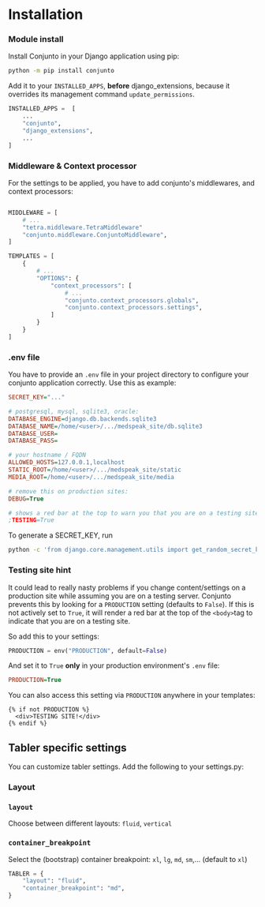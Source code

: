 # Installation

### Module install

Install Conjunto in your Django application using pip:

```bash
python -m pip install conjunto
```

Add it to your `INSTALLED_APPS`, **before** django_extensions, because it overrides its management command
`update_permissions`.

```python
INSTALLED_APPS =  [
    ...
    "conjunto",
    "django_extensions",
    ...
]
```


### Middleware & Context processor

For the settings to be applied, you have to add conjunto's middlewares, and context processors:

```python

MIDDLEWARE = [
    # ...
    "tetra.middleware.TetraMiddleware"
    "conjunto.middleware.ConjuntoMiddleware",
]

TEMPLATES = [
    {
        # ...
        "OPTIONS": {
            "context_processors": [
                # ...
                "conjunto.context_processors.globals",
                "conjunto.context_processors.settings",
            ]
        }
    }
]
```


### .env file
You have to  provide an `.env` file in your project directory to configure your conjunto application correctly. Use this as example:

```ini
SECRET_KEY="..."

# postgresql, mysql, sqlite3, oracle:
DATABASE_ENGINE=django.db.backends.sqlite3
DATABASE_NAME=/home/<user>/.../medspeak_site/db.sqlite3
DATABASE_USER=
DATABASE_PASS=

# your hostname / FQDN
ALLOWED_HOSTS=127.0.0.1,localhost
STATIC_ROOT=/home/<user>/.../medspeak_site/static
MEDIA_ROOT=/home/<user>/.../medspeak_site/media

# remove this on production sites:
DEBUG=True

# shows a red bar at the top to warn you that you are on a testing site
;TESTING=True  
```

To generate a SECRET_KEY, run
```bash
python -c 'from django.core.management.utils import get_random_secret_key; print(get_random_secret_key())'
```


### Testing site hint

It could lead to really nasty problems if you change content/settings on a production site while assuming you are on a testing server. Conjunto prevents this by looking for a `PRODUCTION` setting (defaults to `False`). If this is not actively set to `True`, it will render a red bar at the top of the `<body>`tag to indicate that you are on a testing site.

So add this to your settings:

```python
PRODUCTION = env("PRODUCTION", default=False)
```

And set it to `True` **only** in your production environment's `.env` file:
```ini
PRODUCTION=True
```

You can also access this setting via `PRODUCTION` anywhere in your templates:
```django
{% if not PRODUCTION %}
  <div>TESTING SITE!</div>
{% endif %}
```

## Tabler specific settings

You can customize tabler settings. Add the following to your settings.py:

### Layout

### `layout`

Choose between different layouts: `fluid`, `vertical`

### `container_breakpoint`
Select the (bootstrap) container breakpoint: `xl`, `lg`, `md`, `sm`,... (default to `xl`)

```python
TABLER = {
    "layout": "fluid",  
    "container_breakpoint": "md",  
}
```